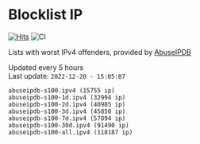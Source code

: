 # Blocklist IP

[![Hits](https://hits.seeyoufarm.com/api/count/incr/badge.svg?url=https%3A%2F%2Fgithub.com%2Fborestad%2Fblocklist-ip%2F&count_bg=%2379C83D&title_bg=%23555555&icon=&icon_color=%23E7E7E7&title=hits&edge_flat=false)](https://hits.seeyoufarm.com)  ![CI](https://img.shields.io/github/workflow/status/borestad/blocklist-ip/CI?style=flat-square)

Lists with worst IPv4 offenders, provided by [AbuseIPDB](https://www.abuseipdb.com/)

<!-- FOOTER-PLACEHOLDER -->
Updated every 5 hours<br>
Last update: `2022-12-20 - 15:05:07`
```
abuseipdb-s100.ipv4 (15755 ip)
abuseipdb-s100-1d.ipv4 (32994 ip)
abuseipdb-s100-2d.ipv4 (40985 ip)
abuseipdb-s100-3d.ipv4 (45850 ip)
abuseipdb-s100-7d.ipv4 (57894 ip)
abuseipdb-s100-30d.ipv4 (91490 ip)
abuseipdb-s100-all.ipv4 (118187 ip)
```
